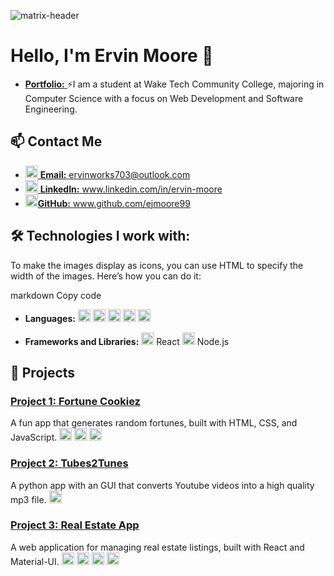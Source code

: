 ![matrix-header](https://github.com/ejmoore99/ejmoore99/assets/155325780/d3acaae1-bc14-4b88-9866-ab5648e51fbb)


# Hello, I'm Ervin Moore 👋
- <a href="https://ervinmoore.netlify.app/">**Portfolio:** </a>
⚡I am a student at Wake Tech Community College, majoring in Computer Science with a focus on Web Development and Software Engineering.

## 📫 Contact Me

- <a href="mailto:ervinworks703@outlook.com"><img src="https://img.icons8.com/ios-filled/50/000000/email-sign.png" alt="Email Icon" width="20"/> **Email:** ervinworks703@outlook.com</a>
- <a href="https://www.linkedin.com/in/ervin-moore/"><img src="https://img.icons8.com/ios-filled/50/000000/linkedin.png" alt="LinkedIn Icon" width="20"/> **LinkedIn:**  www.linkedin.com/in/ervin-moore</a>
- <a href="https://github.com/ejmoore99"><img src="https://img.icons8.com/ios-filled/50/000000/github.png" alt="GitHub Icon" width="20"/>**GitHub:**  www.github.com/ejmoore99</a>

## 🛠 Technologies I work with:


To make the images display as icons, you can use HTML to specify the width of the images. Here’s how you can do it:

markdown
Copy code
- **Languages:** 
  <img src="https://github.com/ejmoore99/ejmoore99/assets/155325780/8e104535-c9f1-4064-abfc-e2db28158265" alt="html" width="20"/>
  <img src="https://github.com/ejmoore99/ejmoore99/assets/155325780/bf078cea-544c-40f2-aca6-dc959b1a8a9e" alt="css" width="20"/>
  <img src="https://github.com/ejmoore99/ejmoore99/assets/155325780/8b89aa9b-7807-43b8-acf8-5c8ca7c14e65" alt="js" width="20"/>
  <img src="https://github.com/ejmoore99/ejmoore99/assets/155325780/42e8b33c-c567-46db-8913-9f9377414eff" alt="python" width="20"/>
  <img src="https://github.com/ejmoore99/ejmoore99/assets/155325780/c8786e81-d2cf-46ec-ab02-3e8e918ec595" alt="sql" width="20"/>


- **Frameworks and Libraries:** 
  <img src="https://github.com/ejmoore99/ejmoore99/assets/155325780/748594bd-4c88-4c7d-8e8f-0eddd66f70f7" alt="react" width="20"/> React
  <img src="https://github.com/ejmoore99/ejmoore99/assets/155325780/d1149f9b-fd8b-47b0-a681-ad2d74e79ab8" alt="node" width="20"/> Node.js


## 🌟 Projects

### [Project 1: Fortune Cookiez](https://github.com/ejmoore99/fortune-cookie)
A fun app that generates random fortunes, built with HTML, CSS, and JavaScript. 
<img src="https://github.com/ejmoore99/ejmoore99/assets/155325780/8e104535-c9f1-4064-abfc-e2db28158265" alt="html" width="20"/> 
<img src="https://github.com/ejmoore99/ejmoore99/assets/155325780/bf078cea-544c-40f2-aca6-dc959b1a8a9e" alt="css" width="20"/> 
<img src="https://github.com/ejmoore99/ejmoore99/assets/155325780/8b89aa9b-7807-43b8-acf8-5c8ca7c14e65" alt="js" width="20"/>


### [Project 2: Tubes2Tunes](https://github.com/ejmoore99/tube2tune)
A python app with an GUI that converts Youtube videos into a high quality mp3 file.
<img src="https://github.com/ejmoore99/ejmoore99/assets/155325780/42e8b33c-c567-46db-8913-9f9377414eff" alt="python" width="20"/>

### [Project 3: Real Estate App](https://github.com/ejmoore99/abm-real-est)
A web application for managing real estate listings, built with React and Material-UI. 
<img src="https://github.com/ejmoore99/ejmoore99/assets/155325780/8e104535-c9f1-4064-abfc-e2db28158265" alt="html" width="20"/> 
<img src="https://github.com/ejmoore99/ejmoore99/assets/155325780/bf078cea-544c-40f2-aca6-dc959b1a8a9e" alt="css" width="20"/> 
<img src="https://github.com/ejmoore99/ejmoore99/assets/155325780/8b89aa9b-7807-43b8-acf8-5c8ca7c14e65" alt="js" width="20"/> 
<img src="https://github.com/ejmoore99/ejmoore99/assets/155325780/748594bd-4c88-4c7d-8e8f-0eddd66f70f7" alt="react" width="20"/>


<!---
ejmoore99/ejmoore99 is a ✨ special ✨ repository because its `README.md` (this file) appears on your GitHub profile.
You can click the Preview link to take a look at your changes.
--->
